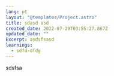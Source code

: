 ```yaml
---
lang: pt
layout: "@templates/Project.astro"
title: sdasd asd
created_date: 2022-07-29T03:55:27.867Z
updated_date: ""
Excerpt: asdsfsasd
learnings:
  - sdfd-dfdg
---
```

sdsfsa